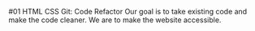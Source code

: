 #01 HTML CSS Git: Code Refactor
Our goal is to take existing code and make the code cleaner. 
We are to make the website accessible.
